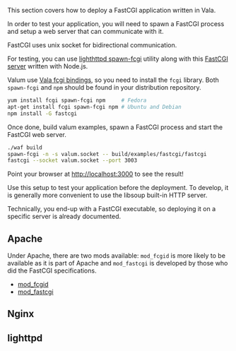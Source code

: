 This section covers how to deploy a FastCGI application written in Vala.

In order to test your application, you will need to spawn a FastCGI process and
setup a web server that can communicate with it.

FastCGI uses unix socket for bidirectional communication.

For testing, you can use
[lighthttpd spawn-fcgi](https://github.com/lighttpd/spawn-fcgi) utility along
with this [FastCGI server](https://github.com/iriscouch/fastcgi) written with
Node.js.

Valum use [Vala fcgi bindings](https://github.com/lighttpd/spawn-fcgi), so you
need to install the `fcgi` library. Both `spawn-fcgi` and `npm` should be found
in your distribution repository.

```bash
yum install fcgi spawn-fcgi npm     # Fedora
apt-get install fcgi spawn-fcgi npm # Ubuntu and Debian
npm install -G fastcgi
```

Once done, build valum examples, spawn a FastCGI process and start the FastCGI
web server.

```bash
./waf build
spawn-fcgi -n -s valum.socket -- build/examples/fastcgi/fastcgi
fastcgi --socket valum.socket --port 3003
```

Point your browser at [http://localhost:3000](http://localhost:3003) to see the
result!

Use this setup to test your application before the deployment. To develop, it is
generally more convenient to use the libsoup built-in HTTP server.

Technically, you end-up with a FastCGI executable, so deploying it on a specific
server is already documented.

Apache
------

Under Apache, there are two mods available: `mod_fcgid` is more likely to be
available as it is part of Apache and `mod_fastcgi` is developed by those who
did the FastCGI specifications.

 - [mod_fcgid](http://httpd.apache.org/mod_fcgid/)
 - [mod_fastcgi](http://www.fastcgi.com/mod_fastcgi/docs/mod_fastcgi.html)

Nginx
-----

lighttpd
--------
